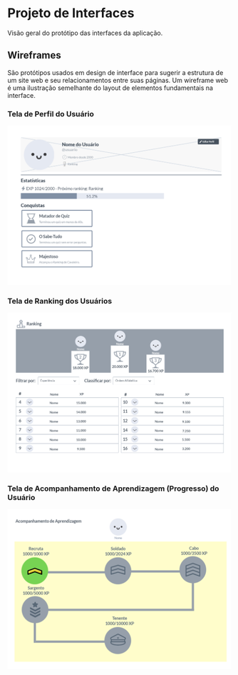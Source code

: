 # Projeto de Interfaces
Visão geral do protótipo das interfaces da aplicação.

## Wireframes

São protótipos usados em design de interface para sugerir a estrutura de um site web e seu relacionamentos entre suas páginas. Um wireframe web é uma ilustração semelhante do layout de elementos fundamentais na interface.

### Tela de Perfil do Usuário
![Exemplo de UserFlow](/imgs/Usuário.png)

### Tela de Ranking dos Usuários
![Exemplo de UserFlow](/imgs/Ranking.png)

### Tela de Acompanhamento de Aprendizagem (Progresso) do Usuário
![Exemplo de UserFlow](/imgs/Acompanhamento%20de%20Aprendizagem.png)
